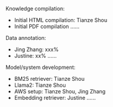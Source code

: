 Knowledge compilation: 
- Initial HTML compilation: Tianze Shou
- Initial PDF compilation
......

Data annotation:
- Jing Zhang: xxx% 
- Justine: xx%
......

Model/system development:
- BM25 retriever: Tianze Shou
- Llama2: Tianze Shou
- AWS setup: Tianze Shou, Jing Zhang
- Embedding retriever: Justine
......